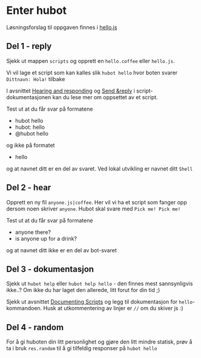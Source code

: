 # Enter hubot

Løsningsforslag til oppgaven finnes i [hello.js](https://github.com/bekk/chatops-workshop/blob/l%C3%B8sningsforslag/losningsforslag/hello.js)

## Del 1 - reply

Sjekk ut mappen `scripts` og opprett en `hello.coffee` eller `hello.js`.

Vi vil lage et script som kan kalles slik `hubot hello` hvor boten svarer `Dittnavn: Hola!` tilbake

I avsnittet [Hearing and responding](https://hubot.github.com/docs/scripting/#hearing-and-responding) og [Send &reply](https://hubot.github.com/docs/scripting/#send--reply) i script-dokumentasjonen kan du lese mer om oppsettet av et script. 

Test ut at du får svar på formatene 

- hubot hello
- hubot: hello
- @hubot hello

og ikke på formatet 

- hello

og at navnet ditt er en del av svaret. Ved lokal utvikling er navnet ditt `Shell`

## Del 2 - hear

Opprett en ny fil `anyone.js|coffee`. Her vil vi ha et script som fanger opp dersom noen skriver `anyone`. Hubot skal svare med `Pick me! Pick me!` 

Test ut at du får svar på formatene 

- anyone there?
- is anyone up for a drink?

og at navnet ditt ikke er en del av bot-svaret


## Del 3 - dokumentasjon

Sjekk ut `hubot help` eller `hubot help hello` - den finnes mest sannsynligvis ikke..? Om ikke du har laget den allerede, litt forut for din tid ;)

Sjekk ut avsnittet [Documenting Scripts](https://hubot.github.com/docs/scripting/#documenting-scripts) og legg til dokumentasjon for `hello`-kommandoen. Husk at utkommentering av linjer er `//` om du skiver js :)

## Del 4 - random

For å gi huboten din litt personlighet og gjøre den litt mindre statisk, prøv å ta i bruk `res.random` til å gi tilfeldig responser på `hubot hello`
